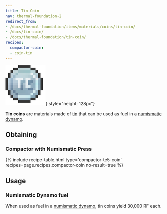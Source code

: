 ```yaml
---
title: Tin Coin
nav: thermal-foundation-2
redirect_from:
- /docs/thermal-foundation/items/materials/coins/tin-coin/
- /docs/tin-coin/
- /docs/thermal-foundation/tin-coin/
recipes:
  compactor-coin:
  - coin-tin
---
```


![Tin coin](/assets/images/thermal-foundation-2/coin-tin.png){:style="height: 128px"}


**Tin coins** are materials made of [tin](/docs/thermal-foundation-2/tin-ingot/) that can be used as
fuel in a [numismatic dynamo](/docs/thermal-expansion-5/numismatic-dynamo/).


Obtaining
---------

### Compactor with Numismatic Press
{% include recipe-table.html type='compactor-te5-coin' recipes=page.recipes.compactor-coin no-result=true %}


Usage
-----

### Numismatic Dynamo fuel
When used as fuel in a [numismatic dynamo](/docs/thermal-expansion-5/numismatic-dynamo/), tin coins
yield 30,000 RF each.
